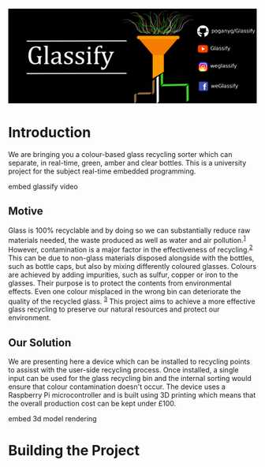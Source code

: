 ![Glassify Logo](https://github.com/poganyg/Glassify/blob/master/CoverPhoto.png "Glassify Logo")

# Introduction

We are bringing you a colour-based glass recycling sorter which can separate, in real-time, green, amber and clear bottles.
This is a university project for the subject real-time embedded programming.

embed glassify video

## Motive

Glass is 100% recyclable and by doing so we can substantially reduce raw materials needed, the waste produced as well as water and air pollution.<sup>[1](https://www.glassrecycle.co.uk/Why-Recycle/Facts--Figures/)</sup> However, contamination is a major factor in the effectiveness of recycling.<sup>[2](https://wasterecycling.org/news/426888/NWRA-Celebrates-America-Recycles-Day.htm)</sup> This can be due to non-glass materials disposed alongside with the bottles, such as bottle caps, but also by mixing differently coloured glasses. Colours are achieved by adding impurities, such as sulfur, copper or iron to the glasses. Their purpose is to protect the contents from environmental effects. Even one colour misplaced in the wrong bin can deteriorate the quality of the recycled glass. <sup>[3](https://recyclenation.com/2014/09/recycling-glass-does-color-matter/)</sup> This project aims to achieve a more effective glass recycling to preserve our natural resources and protect our environment. 

## Our Solution

We are presenting here a device which can be installed to recycling points to assisst with the user-side recycling process. Once installed, a single input can be used for the glass recycling bin and the internal sorting would ensure that colour contamination doesn't occur. The device uses a Raspberry Pi microcontroller and is built using 3D printing which means that the overall production cost can be kept under £100. 

embed 3d model rendering

# Building the Project

